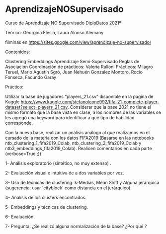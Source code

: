 # AprendizajeNOSupervisado
Curso de Aprendizaje NO Supervisado DiploDatos 2021º

Teórico: Georgina Flesia, Laura Alonso Alemany

filminas en https://sites.google.com/view/aprendizaje-no-supervisado/

Contenidos:

Clustering
Embeddings
Aprendizaje Semi-Supervisado
Reglas de Asociación
Coordinación de prácticos: Valeria Rulloni Prácticos: Milagro Teruel, Mario Agustín Sgró, Juan Nehuén Gonzalez Montoro, Rocío Fonseca, Facundo Garay

Práctico:

Utilizar la base de jugadores “players_21.csv” disponible en la página de Kaggle https://www.kaggle.com/stefanoleone992/fifa-21-complete-player-dataset?select=players_21.csv. Considerar que la base 2021 no tiene el mismo formato que la base vista en clase, a los nombres de las variables se les agregó una keyword para identificar a qué tipo de habilidad corresponde.

Con la nueva base, realizar un análisis análogo al que realizamos en el cursado de la materia con los datos FIFA2019 (Basarse en las notebooks ntb_clustering_1_fifa2019_Colab, ntb_clustering_2_fifa2019_Colab y ntb3_embeddings_fifa2019_Colab). Realicen comentarios en cada parte (verbose=True ;))

1- Análisis exploratorio (sintético, no muy extenso) .

2- Evaluación visual e intuitiva de a dos variables por vez.

3- Uso de técnicas de clustering: k-Medias, Mean Shift y Alguna jerárquica (sugerencia: usar 'cityblock' como distancia en el jerárquico).

4- Análisis de los clusters encontrados.

5- Embeddings y técnicas de clustering.

6- Evaluación.

7- Pregunta: ¿Se realizó alguna normalización de la base? ¿Por qué ?
